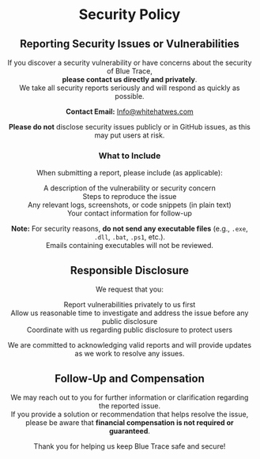 <div align="center">

# Security Policy

## Reporting Security Issues or Vulnerabilities

If you discover a security vulnerability or have concerns about the security of Blue Trace,  
**please contact us directly and privately**.  
We take all security reports seriously and will respond as quickly as possible.

**Contact Email:** [Info@whitehatwes.com](mailto:Info@whitehatwes.com)

**Please do not** disclose security issues publicly or in GitHub issues, as this may put users at risk.

### What to Include

When submitting a report, please include (as applicable):

A description of the vulnerability or security concern  
Steps to reproduce the issue  
Any relevant logs, screenshots, or code snippets (in plain text)  
Your contact information for follow-up

**Note:** For security reasons, **do not send any executable files** (e.g., `.exe`, `.dll`, `.bat`, `.ps1`, etc.).  
Emails containing executables will not be reviewed.

## Responsible Disclosure

We request that you:

Report vulnerabilities privately to us first  
Allow us reasonable time to investigate and address the issue before any public disclosure  
Coordinate with us regarding public disclosure to protect users

We are committed to acknowledging valid reports and will provide updates as we work to resolve any issues.

## Follow-Up and Compensation

We may reach out to you for further information or clarification regarding the reported issue.  
If you provide a solution or recommendation that helps resolve the issue,  
please be aware that **financial compensation is not required or guaranteed**.

Thank you for helping us keep Blue Trace safe and secure!

</div>
